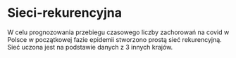 # Sieci-rekurencyjna
W celu prognozowania przebiegu czasowego liczby zachorowań na covid w Polsce w początkowej fazie epidemii stworzono prostą sieć rekurencyjną. Sieć uczona jest na podstawie danych z 3 innych krajów.
